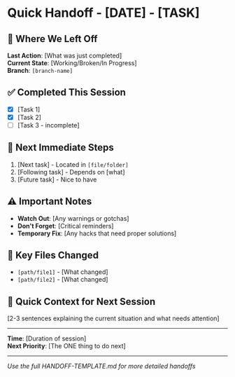 # Quick Handoff - [DATE] - [TASK]

## 📍 Where We Left Off
**Last Action**: [What was just completed]  
**Current State**: [Working/Broken/In Progress]  
**Branch**: `[branch-name]`  

## ✅ Completed This Session
- [x] [Task 1]
- [x] [Task 2]
- [ ] [Task 3 - incomplete]

## 🎯 Next Immediate Steps
1. [Next task] - Located in `[file/folder]`
2. [Following task] - Depends on [what]
3. [Future task] - Nice to have

## ⚠️ Important Notes
- **Watch Out**: [Any warnings or gotchas]
- **Don't Forget**: [Critical reminders]
- **Temporary Fix**: [Any hacks that need proper solutions]

## 🔑 Key Files Changed
- `[path/file1]` - [What changed]
- `[path/file2]` - [What changed]

## 📝 Quick Context for Next Session
[2-3 sentences explaining the current situation and what needs attention]

---
**Time**: [Duration of session]  
**Next Priority**: [The ONE thing to do next]

---
*Use the full HANDOFF-TEMPLATE.md for more detailed handoffs*
